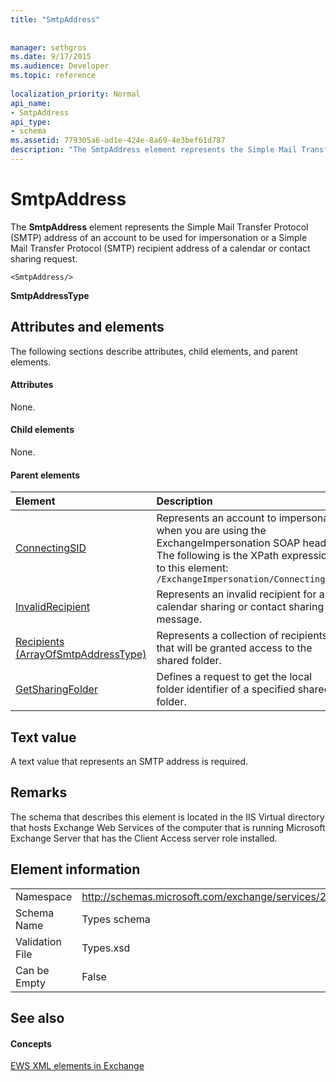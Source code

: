 ```yaml
---
title: "SmtpAddress"
 
 
manager: sethgros
ms.date: 9/17/2015
ms.audience: Developer
ms.topic: reference
 
localization_priority: Normal
api_name:
- SmtpAddress
api_type:
- schema
ms.assetid: 779305a6-ad1e-424e-8a69-4e3bef61d787
description: "The SmtpAddress element represents the Simple Mail Transfer Protocol (SMTP) address of an account to be used for impersonation or a Simple Mail Transfer Protocol (SMTP) recipient address of a calendar or contact sharing request."
---
```


# SmtpAddress

The **SmtpAddress** element represents the Simple Mail Transfer Protocol (SMTP) address of an account to be used for impersonation or a Simple Mail Transfer Protocol (SMTP) recipient address of a calendar or contact sharing request. 
  
```
<SmtpAddress/>
```

 **SmtpAddressType**
## Attributes and elements

The following sections describe attributes, child elements, and parent elements.
  
#### Attributes

None.
  
#### Child elements

None.
  
#### Parent elements

|**Element**|**Description**|
|:-----|:-----|
|[ConnectingSID](connectingsid.md) <br/> |Represents an account to impersonate when you are using the ExchangeImpersonation SOAP header.  <br/> The following is the XPath expression to this element:  <br/>  `/ExchangeImpersonation/ConnectingSID` <br/> |
|[InvalidRecipient](invalidrecipient.md) <br/> |Represents an invalid recipient for a calendar sharing or contact sharing message.  <br/> |
|[Recipients (ArrayOfSmtpAddressType)](recipients-arrayofsmtpaddresstype.md) <br/> |Represents a collection of recipients that will be granted access to the shared folder.  <br/> |
|[GetSharingFolder](getsharingfolder.md) <br/> |Defines a request to get the local folder identifier of a specified shared folder.  <br/> |
   
## Text value

A text value that represents an SMTP address is required.
  
## Remarks

The schema that describes this element is located in the IIS Virtual directory that hosts Exchange Web Services of the computer that is running Microsoft Exchange Server that has the Client Access server role installed.
  
## Element information

|||
|:-----|:-----|
|Namespace  <br/> |http://schemas.microsoft.com/exchange/services/2006/types  <br/> |
|Schema Name  <br/> |Types schema  <br/> |
|Validation File  <br/> |Types.xsd  <br/> |
|Can be Empty  <br/> |False  <br/> |
   
## See also

#### Concepts

[EWS XML elements in Exchange](ews-xml-elements-in-exchange.md)


